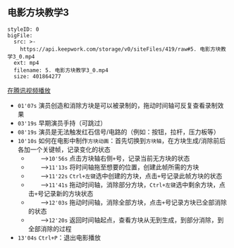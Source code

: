 ## 电影方块教学3


```@BigFile
styleID: 0
bigFile:
  src: >-
    https://api.keepwork.com/storage/v0/siteFiles/419/raw#5. 电影方块教学3_0.mp4
  ext: mp4
  filename: 5. 电影方块教学3_0.mp4
  size: 401864277
```
[在腾讯视频播放](https://v.qq.com/x/page/d0128c5rpzd.html)

- `01'07s` 演员创造和消除方块是可以被录制的，拖动时间轴可反复查看录制效果
- `03'19s` 早期演员手持（可跳过）
- `08'19s` 演员是无法触发红石信号/电路的（例如：按钮，拉杆，压力板等）
- `10'10s` 如何在电影中制作`方块动画`：首先切换到`方块轴`，在方块生成/消除前后各加一个关键帧，记录变化的状态
  - &nbsp;&nbsp;&nbsp;&nbsp;&nbsp;&nbsp;&nbsp;-->`10'56s` 点击方块轴右侧`+`号，记录当前无方块的状态
  - &nbsp;&nbsp;&nbsp;&nbsp;&nbsp;&nbsp;&nbsp;-->`11'13s` 将时间轴拖至想要的位置，创建此帧所需的方块
  - &nbsp;&nbsp;&nbsp;&nbsp;&nbsp;&nbsp;&nbsp;-->`11'22s` `Ctrl+左键`选中创建的方块，点击`+`号记录此帧方块的状态
  - &nbsp;&nbsp;&nbsp;&nbsp;&nbsp;&nbsp;&nbsp;-->`11'41s` 拖动时间轴，消除部分方块，`Ctrl+左键`选中剩余方块，点击`+`号记录新的方块状态
  - &nbsp;&nbsp;&nbsp;&nbsp;&nbsp;&nbsp;&nbsp;-->`12'03s` 拖动时间轴，消除全部方块，点击`+`号记录方块已全部消除的状态
  - &nbsp;&nbsp;&nbsp;&nbsp;&nbsp;&nbsp;&nbsp;-->`12'20s` 返回时间轴起点，查看方块从无到生成，到部分消除，到全部消除的过程
- `13'04s` `Ctrl+P`：退出电影播放
